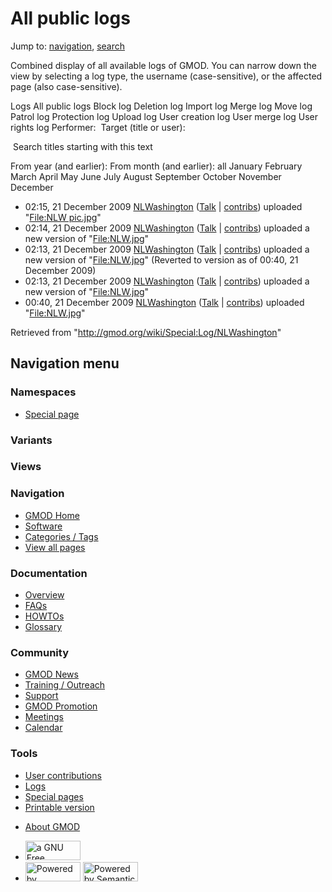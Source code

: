 <div id="mw-page-base" class="noprint">

</div>

<div id="mw-head-base" class="noprint">

</div>

<div id="content" class="mw-body" role="main">

<span id="top"></span>

<div id="mw-js-message" style="display:none;">

</div>



# <span dir="auto">All public logs</span>

<div id="bodyContent">

<div id="contentSub">

</div>

<div id="jump-to-nav" class="mw-jump">

Jump to: [navigation](#mw-navigation), [search](#p-search)

</div>

<div id="mw-content-text">

Combined display of all available logs of GMOD. You can narrow down the
view by selecting a log type, the username (case-sensitive), or the
affected page (also case-sensitive).

Logs All public logs Block log Deletion log Import log Merge log Move
log Patrol log Protection log Upload log User creation log User merge
log User rights log <span style="white-space: nowrap">Performer: </span>
<span style="white-space: nowrap">Target (title or user): </span>

 Search titles starting with this text

From year (and earlier): From month (and earlier): all January February
March April May June July August September October November December

- 02:15, 21 December 2009
  <a href="/wiki/User:NLWashington" class="mw-userlink"
  title="User:NLWashington">NLWashington</a>
  <span class="mw-usertoollinks">(<a
  href="/mediawiki/index.php?title=User_talk:NLWashington&amp;action=edit&amp;redlink=1"
  class="new"
  title="User talk:NLWashington (page does not exist)">Talk</a> \|
  [contribs](/wiki/Special:Contributions/NLWashington "Special:Contributions/NLWashington"))</span>
  uploaded "[File:NLW
  pic.jpg](/wiki/File:NLW_pic.jpg "File:NLW pic.jpg")"
- 02:14, 21 December 2009
  <a href="/wiki/User:NLWashington" class="mw-userlink"
  title="User:NLWashington">NLWashington</a>
  <span class="mw-usertoollinks">(<a
  href="/mediawiki/index.php?title=User_talk:NLWashington&amp;action=edit&amp;redlink=1"
  class="new"
  title="User talk:NLWashington (page does not exist)">Talk</a> \|
  [contribs](/wiki/Special:Contributions/NLWashington "Special:Contributions/NLWashington"))</span>
  uploaded a new version of
  "[File:NLW.jpg](/wiki/File:NLW.jpg "File:NLW.jpg")"
- 02:13, 21 December 2009
  <a href="/wiki/User:NLWashington" class="mw-userlink"
  title="User:NLWashington">NLWashington</a>
  <span class="mw-usertoollinks">(<a
  href="/mediawiki/index.php?title=User_talk:NLWashington&amp;action=edit&amp;redlink=1"
  class="new"
  title="User talk:NLWashington (page does not exist)">Talk</a> \|
  [contribs](/wiki/Special:Contributions/NLWashington "Special:Contributions/NLWashington"))</span>
  uploaded a new version of
  "[File:NLW.jpg](/wiki/File:NLW.jpg "File:NLW.jpg")"
  <span class="comment">(Reverted to version as of 00:40, 21 December
  2009)</span>
- 02:13, 21 December 2009
  <a href="/wiki/User:NLWashington" class="mw-userlink"
  title="User:NLWashington">NLWashington</a>
  <span class="mw-usertoollinks">(<a
  href="/mediawiki/index.php?title=User_talk:NLWashington&amp;action=edit&amp;redlink=1"
  class="new"
  title="User talk:NLWashington (page does not exist)">Talk</a> \|
  [contribs](/wiki/Special:Contributions/NLWashington "Special:Contributions/NLWashington"))</span>
  uploaded a new version of
  "[File:NLW.jpg](/wiki/File:NLW.jpg "File:NLW.jpg")"
- 00:40, 21 December 2009
  <a href="/wiki/User:NLWashington" class="mw-userlink"
  title="User:NLWashington">NLWashington</a>
  <span class="mw-usertoollinks">(<a
  href="/mediawiki/index.php?title=User_talk:NLWashington&amp;action=edit&amp;redlink=1"
  class="new"
  title="User talk:NLWashington (page does not exist)">Talk</a> \|
  [contribs](/wiki/Special:Contributions/NLWashington "Special:Contributions/NLWashington"))</span>
  uploaded "[File:NLW.jpg](/wiki/File:NLW.jpg "File:NLW.jpg")"

</div>

<div class="printfooter">

Retrieved from "<http://gmod.org/wiki/Special:Log/NLWashington>"

</div>

<div id="catlinks" class="catlinks catlinks-allhidden">

</div>

<div class="visualClear">

</div>

</div>

</div>

<div id="mw-navigation">

## Navigation menu

<div id="mw-head">



<div id="left-navigation">

<div id="p-namespaces" class="vectorTabs" role="navigation"
aria-labelledby="p-namespaces-label">

### Namespaces

- <span id="ca-nstab-special">[Special
  page](/wiki/Special:Log/NLWashington "This is a special page, you cannot edit the page itself")</span>

</div>

<div id="p-variants" class="vectorMenu emptyPortlet" role="navigation"
aria-labelledby="p-variants-label">

### 

### Variants[](#)

<div class="menu">

</div>

</div>

</div>

<div id="right-navigation">

<div id="p-views" class="vectorTabs emptyPortlet" role="navigation"
aria-labelledby="p-views-label">

### Views

</div>



</div>



</div>

</div>

</div>

<div id="mw-panel">

<div id="p-logo" role="banner">

<a href="/wiki/Main_Page"
style="background-image: url(http://gmod.org/images/GMOD-cogs.png);"
title="Visit the main page"></a>

</div>

<div id="p-Navigation" class="portal" role="navigation"
aria-labelledby="p-Navigation-label">

### Navigation

<div class="body">

- <span id="n-GMOD-Home">[GMOD Home](/wiki/Main_Page)</span>
- <span id="n-Software">[Software](/wiki/GMOD_Components)</span>
- <span id="n-Categories-.2F-Tags">[Categories /
  Tags](/wiki/Categories)</span>
- <span id="n-View-all-pages">[View all
  pages](/wiki/Special:AllPages)</span>

</div>

</div>

<div id="p-Documentation" class="portal" role="navigation"
aria-labelledby="p-Documentation-label">

### Documentation

<div class="body">

- <span id="n-Overview">[Overview](/wiki/Overview)</span>
- <span id="n-FAQs">[FAQs](/wiki/Category:FAQ)</span>
- <span id="n-HOWTOs">[HOWTOs](/wiki/Category:HOWTO)</span>
- <span id="n-Glossary">[Glossary](/wiki/Glossary)</span>

</div>

</div>

<div id="p-Community" class="portal" role="navigation"
aria-labelledby="p-Community-label">

### Community

<div class="body">

- <span id="n-GMOD-News">[GMOD News](/wiki/GMOD_News)</span>
- <span id="n-Training-.2F-Outreach">[Training /
  Outreach](/wiki/Training_and_Outreach)</span>
- <span id="n-Support">[Support](/wiki/Support)</span>
- <span id="n-GMOD-Promotion">[GMOD
  Promotion](/wiki/GMOD_Promotion)</span>
- <span id="n-Meetings">[Meetings](/wiki/Meetings)</span>
- <span id="n-Calendar">[Calendar](/wiki/Calendar)</span>

</div>

</div>

<div id="p-tb" class="portal" role="navigation"
aria-labelledby="p-tb-label">

### Tools

<div class="body">

- <span id="t-contributions">[User
  contributions](/wiki/Special:Contributions/NLWashington "A list of contributions of this user")</span>
- <span id="t-log">[Logs](/wiki/Special:Log/NLWashington)</span>
- <span id="t-specialpages"><a href="/wiki/Special:SpecialPages" accesskey="q"
  title="A list of all special pages [q]">Special pages</a></span>
- <span id="t-print"><a
  href="/mediawiki/index.php?title=Special:Log/NLWashington&amp;printable=yes"
  rel="alternate" accesskey="p"
  title="Printable version of this page [p]">Printable version</a></span>

</div>

</div>

</div>

</div>

<div id="footer" role="contentinfo">

- <span id="footer-places-about">[About
  GMOD](/wiki/GMOD:About "GMOD:About")</span>

<!-- -->

- <span id="footer-copyrightico">[<img src="http://www.gnu.org/graphics/gfdl-logo-small.png" width="88"
  height="31" alt="a GNU Free Documentation License" />](http://www.gnu.org/licenses/fdl-1.3.html)</span>
- <span id="footer-poweredbyico">[<img src="/mediawiki/skins/common/images/poweredby_mediawiki_88x31.png"
  width="88" height="31" alt="Powered by MediaWiki" />](//www.mediawiki.org/)
  [<img
  src="/mediawiki/extensions/SemanticMediaWiki/includes/../resources/images/smw_button.png"
  width="88" height="31" alt="Powered by Semantic MediaWiki" />](https://www.semantic-mediawiki.org/wiki/Semantic_MediaWiki)</span>

<div style="clear:both">

</div>

</div>
